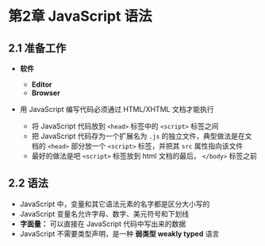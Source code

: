# 第2章 JavaScript 语法

## 2.1 准备工作

- **软件**
    - **Editor**
    - **Browser**

- 用 JavaScript 编写代码必须通过 HTML/XHTML 文档才能执行
    - 将 JavaScript 代码放到 `<head>` 标签中的 `<script>` 标签之间
    - 把 JavaScript 代码存为一个扩展名为 `.js` 的独立文件，典型做法是在文档的 `<head>` 部分放一个 `<script>` 标签，并把其 `src` 属性指向该文件
    - 最好的做法是吧 `<script>` 标签放到 html 文档的最后， `</body>` 标签之前

## 2.2 语法

- JavaScript 中，变量和其它语法元素的名字都是区分大小写的
- JavaScript 变量名允许字母、数字、美元符号和下划线
- **字面量：** 可以直接在 JavaScript 代码中写出来的数据
- JavaScript 不需要类型声明，是一种 **弱类型 weakly typed** 语言

### 

